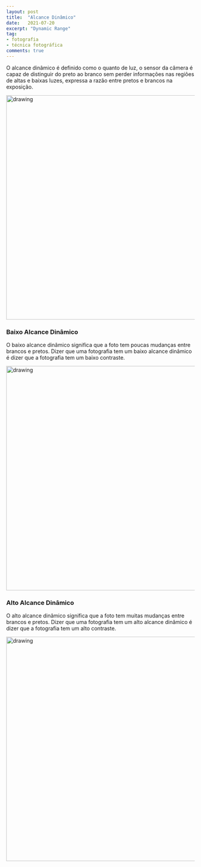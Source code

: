 ```yaml
---
layout: post
title:  "Alcance Dinâmico"
date:   2021-07-20
excerpt: "Dynamic Range"
tag:
- fotografia
- técnica fotográfica
comments: true
---
```

O alcance dinâmico é definido como o quanto de luz, o sensor da câmera é capaz de distinguir do preto ao branco sem perder informações nas regiões de altas e baixas luzes, expressa a razão entre pretos e brancos na exposição.

<img src="https://i.imgur.com/MEXnvCh.png" alt="drawing" style="width:600px;"/>

### Baixo Alcance Dinâmico
O baixo alcance dinâmico significa que a foto tem poucas mudanças entre brancos e pretos. Dizer que uma fotografia tem um baixo alcance dinâmico é dizer que a fotografia tem um baixo contraste.

<img src="https://i.imgur.com/mOXXzcO.png" alt="drawing" style="width:600px;"/>

### Alto Alcance Dinâmico
O alto alcance dinâmico significa que a foto tem muitas mudanças entre brancos e pretos. Dizer que uma fotografia tem um alto alcance dinâmico é dizer que a fotografia tem um alto contraste.

<img src="https://i.imgur.com/CEnhycY.png" alt="drawing" style="width:600px;"/>
